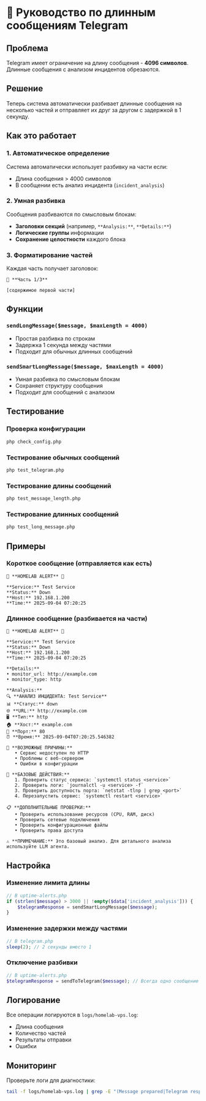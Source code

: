 # 📄 Руководство по длинным сообщениям Telegram

## Проблема
Telegram имеет ограничение на длину сообщения - **4096 символов**. Длинные сообщения с анализом инцидентов обрезаются.

## Решение
Теперь система автоматически разбивает длинные сообщения на несколько частей и отправляет их друг за другом с задержкой в 1 секунду.

## Как это работает

### 1. Автоматическое определение
Система автоматически использует разбивку на части если:
- Длина сообщения > 4000 символов
- В сообщении есть анализ инцидента (`incident_analysis`)

### 2. Умная разбивка
Сообщения разбиваются по смысловым блокам:
- **Заголовки секций** (например, `**Analysis:**`, `**Details:**`)
- **Логические группы** информации
- **Сохранение целостности** каждого блока

### 3. Форматирование частей
Каждая часть получает заголовок:
```
📄 **Часть 1/3**

[содержимое первой части]
```

## Функции

### `sendLongMessage($message, $maxLength = 4000)`
- Простая разбивка по строкам
- Задержка 1 секунда между частями
- Подходит для обычных длинных сообщений

### `sendSmartLongMessage($message, $maxLength = 4000)`
- Умная разбивка по смысловым блокам
- Сохраняет структуру сообщения
- Подходит для сообщений с анализом

## Тестирование

### Проверка конфигурации
```bash
php check_config.php
```

### Тестирование обычных сообщений
```bash
php test_telegram.php
```

### Тестирование длины сообщений
```bash
php test_message_length.php
```

### Тестирование длинных сообщений
```bash
php test_long_message.php
```

## Примеры

### Короткое сообщение (отправляется как есть)
```
🚨 **HOMELAB ALERT** 🚨

**Service:** Test Service
**Status:** Down
**Host:** 192.168.1.200
**Time:** 2025-09-04 07:20:25
```

### Длинное сообщение (разбивается на части)
```
🚨 **HOMELAB ALERT** 🚨

**Service:** Test Service
**Status:** Down
**Host:** 192.168.1.200
**Time:** 2025-09-04 07:20:25

**Details:**
• monitor_url: http://example.com
• monitor_type: http

**Analysis:**
🔍 **АНАЛИЗ ИНЦИДЕНТА: Test Service**
📊 **Статус:** down
🌐 **URL:** http://example.com
🖥️ **Тип:** http
🏠 **Хост:** example.com
🔌 **Порт:** 80
⏰ **Время:** 2025-09-04T07:20:25.546382

🚨 **ВОЗМОЖНЫЕ ПРИЧИНЫ:**
   • Сервис недоступен по HTTP
   • Проблемы с веб-сервером
   • Ошибки в конфигурации

🔧 **БАЗОВЫЕ ДЕЙСТВИЯ:**
   1. Проверить статус сервиса: `systemctl status <service>`
   2. Проверить логи: `journalctl -u <service> -f`
   3. Проверить доступность порта: `netstat -tlnp | grep <port>`
   4. Перезапустить сервис: `systemctl restart <service>`

📋 **ДОПОЛНИТЕЛЬНЫЕ ПРОВЕРКИ:**
   • Проверить использование ресурсов (CPU, RAM, диск)
   • Проверить сетевые подключения
   • Проверить конфигурационные файлы
   • Проверить права доступа

⚠️ **ПРИМЕЧАНИЕ:** Это базовый анализ. Для детального анализа используйте LLM агента.
```

## Настройка

### Изменение лимита длины
```php
// В uptime-alerts.php
if (strlen($message) > 3000 || !empty($data['incident_analysis'])) {
    $telegramResponse = sendSmartLongMessage($message);
}
```

### Изменение задержки между частями
```php
// В telegram.php
sleep(2); // 2 секунды вместо 1
```

### Отключение разбивки
```php
// В uptime-alerts.php
$telegramResponse = sendToTelegram($message); // Всегда одно сообщение
```

## Логирование

Все операции логируются в `logs/homelab-vps.log`:
- Длина сообщения
- Количество частей
- Результаты отправки
- Ошибки

## Мониторинг

Проверьте логи для диагностики:
```bash
tail -f logs/homelab-vps.log | grep -E "(Message prepared|Telegram response)"
```
